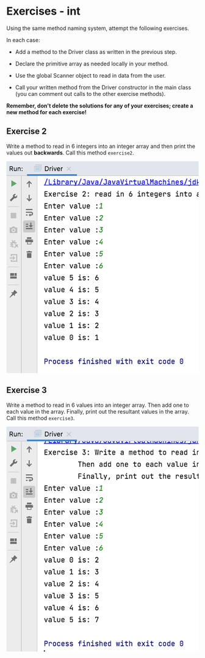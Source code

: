 # Exercises - int

Using the same method naming system, attempt the following exercises.

In each case:

- Add a method to the Driver class as written in the previous step.

- Declare the primitive array as needed locally in your method.

- Use the global Scanner object to read in data from the user.

- Call your written method from the Driver constructor in the main class (you can comment out calls to the other exercise methods).

**Remember, don't delete the solutions for any of your exercises; create a new method for each exercise!**


## Exercise 2

Write a method to read in 6 integers into an integer array and then print the values out **backwards**.  Call this method `exercise2`.

![](img/02.png)


## Exercise 3

Write a method to read in 6 values into an integer array. Then add one to each value in the array. Finally, print out the resultant values in the array. Call this method `exercise3`.

![](img/03.png)
